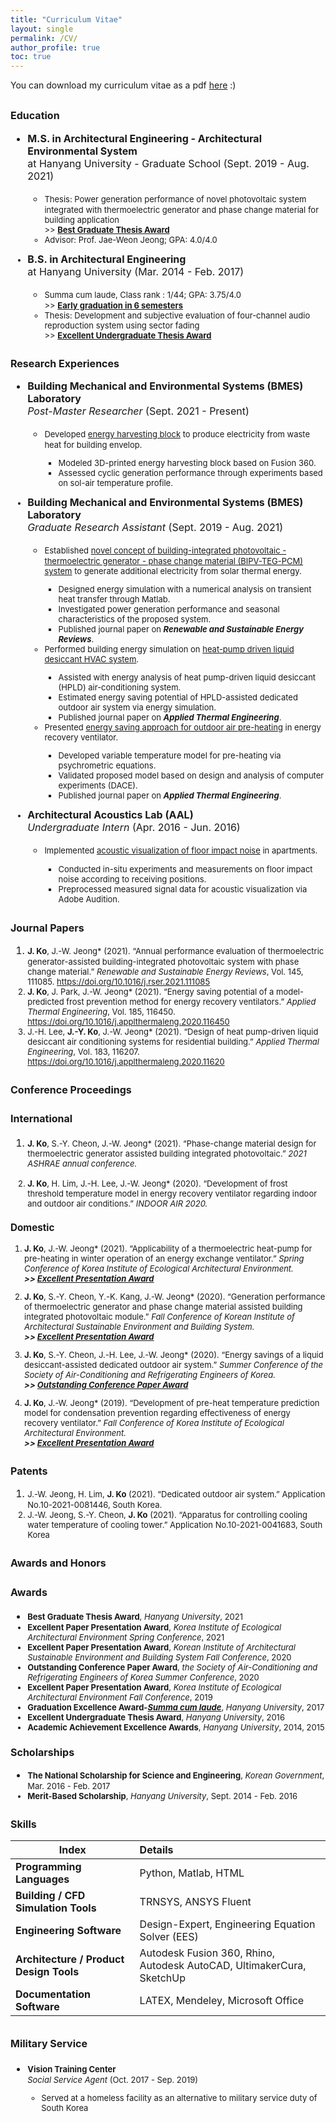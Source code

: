 ```yaml
---
title: "Curriculum Vitae"
layout: single
permalink: /CV/
author_profile: true
toc: true
---
```


You can download my curriculum vitae as a pdf [here](https://github.com/jyko-arc/jyko-arc.github.io/blob/main/assets/pdfs/CV_JinyoungKo.pdf) :)

## <font size=3>Education

- <font size=3><b>M.S. in Architectural Engineering - Architectural Environmental System</b><br/>at Hanyang University - Graduate School (Sept. 2019 - Aug. 2021)
  -  <font size=2>Thesis: Power generation performance of novel photovoltaic system integrated with thermoelectric generator and phase change material for building application<br/>>> <u><b>Best Graduate Thesis Award</b></u>
  - <font size=2>Advisor: Prof. Jae-Weon Jeong; GPA: 4.0/4.0
  
- <font size=3><b>B.S. in Architectural Engineering</b><br/>at Hanyang University (Mar. 2014 - Feb. 2017)
  - <font size=2>Summa cum laude, Class rank : 1/44; GPA: 3.75/4.0 <br/>>> <u><b>Early graduation in 6 semesters</b></u>
  - <font size=2>Thesis: Development and subjective evaluation of four-channel audio reproduction system using sector fading <br/>>> <u><b>Excellent Undergraduate Thesis Award</b></u>

## <font size=3>Research Experiences
- <font size=3><b>Building Mechanical and Environmental Systems (BMES) Laboratory</b> <br/><i>Post-Master Researcher</i> (Sept. 2021 - Present)
  - <font size=2>Developed <u>energy harvesting block</u> to produce electricity from waste heat for building envelop.
    - <font size=2>Modeled 3D-printed energy harvesting block based on Fusion 360.
    - <font size=2>Assessed cyclic generation performance through experiments based on sol-air temperature profile.

- <font size=3><b>Building Mechanical and Environmental Systems (BMES) Laboratory</b> <br/>  <i>Graduate Research Assistant</i> (Sept. 2019 - Aug. 2021)
  - <font size=2>Established <u>novel concept of building-integrated photovoltaic - thermoelectric generator - phase change material (BIPV-TEG-PCM) system</u> to generate additional electricity from solar thermal energy.
    - <font size=2>Designed energy simulation with a numerical analysis on transient heat transfer through Matlab.
    - <font size=2>Investigated power generation performance and seasonal characteristics of the proposed system.
    - <font size=2>Published journal paper on <b><i>Renewable and Sustainable Energy Reviews</i></b>.
  - <font size=2>Performed building energy simulation on <u>heat-pump driven liquid desiccant HVAC system</u>.
    - <font size=2>Assisted with energy analysis of heat pump-driven liquid desiccant (HPLD) air-conditioning system.
    - <font size=2>Estimated energy saving potential of HPLD-assisted dedicated outdoor air system via energy simulation.
    - <font size=2>Published journal paper on <b><i>Applied Thermal Engineering</i></b>.
  - <font size=2>Presented <u>energy saving approach for outdoor air pre-heating</u> in energy recovery ventilator.
    - <font size=2>Developed variable temperature model for pre-heating via psychrometric equations.
    - <font size=2>Validated proposed model based on design and analysis of computer experiments (DACE).
    - <font size=2>Published journal paper on <b><i>Applied Thermal Engineering</i></b>.
  
- <font size=3><b>Architectural Acoustics Lab (AAL)</b><br/>  *Undergraduate Intern* (Apr. 2016 - Jun. 2016)
  - <font size=2>Implemented <u>acoustic visualization of floor impact noise</u> in apartments.
    - <font size=2>Conducted in-situ experiments and measurements on floor impact noise according to receiving positions.
    - <font size=2>Preprocessed measured signal data for acoustic visualization via Adobe Audition.


## <font size=3>Journal Papers

1. <font size=2><b>J. Ko</b>, J.-W. Jeong* (2021). “Annual performance evaluation of thermoelectric generator-assisted building-integrated photovoltaic system with phase change material.” <i>Renewable and Sustainable Energy Reviews</i>, 
    Vol. 145, 111085. <a href>https://doi.org/10.1016/j.rser.2021.111085</a>
2. <font size=2><b>J. Ko</b>, J. Park, J.-W. Jeong* (2021). “Energy saving potential of a model-predicted frost prevention method for energy recovery ventilators.” <i>Applied Thermal Engineering</i>, Vol. 185, 116450. <a href>https://doi.org/10.1016/j.applthermaleng.2020.116450</a>
3. <font size=2>J.-H. Lee, <b>J.-Y. Ko</b>, J.-W. Jeong* (2021). “Design of heat pump-driven liquid desiccant air conditioning systems for residential building.” <i>Applied Thermal Engineering</i>, Vol. 183, 116207. <a href>https://doi.org/10.1016/j.applthermaleng.2020.11620</a>

## <font size=3>Conference Proceedings

### <font size=3>International

1. <font size=2><b>J. Ko</b>, S.-Y. Cheon, J.-W. Jeong* (2021). “Phase-change material design for thermoelectric generator assisted building integrated photovoltaic.” <i>2021 ASHRAE annual conference.</i>

2. <font size=2><b>J. Ko</b>, H. Lim, J.-H. Lee, J.-W. Jeong* (2020). “Development of frost threshold temperature model in energy recovery ventilator regarding indoor and outdoor air conditions.” <i>INDOOR AIR 2020.</i>

### Domestic

1. <font size=2><b>J. Ko</b>, J.-W. Jeong* (2021). “Applicability of a thermoelectric heat-pump for pre-heating in winter operation of an energy exchange ventilator.” <i>Spring Conference of Korea Institute of Ecological Architectural Environment.</i> <br/><b><i>>> <u>Excellent Presentation Award</u></i></b>

2. <font size=2><b>J. Ko</b>, S.-Y. Cheon, Y.-K. Kang, J.-W. Jeong* (2020). “Generation performance of thermoelectric generator and phase change material assisted building integrated photovoltaic module.” <i>Fall Conference of Korean Institute of Architectural Sustainable Environment and Building System.</i><br/><b><i>>> <u>Excellent Presentation Award</u></i></b>

3. <font size=2><b>J. Ko</b>, S.-Y. Cheon, J.-H. Lee, J.-W. Jeong* (2020). “Energy savings of a liquid desiccant-assisted dedicated outdoor air system.” <i>Summer Conference of the Society of Air-Conditioning and Refrigerating Engineers of Korea.</i><br/><b><i>>> <u>Outstanding Conference Paper Award</u></i></b>

4. <font size=2><b>J. Ko</b>, J.-W. Jeong* (2019). “Development of pre-heat temperature prediction model for condensation prevention regarding effectiveness of energy recovery ventilator.” <i>Fall Conference of Korea Institute of Ecological Architectural Environment.</i> <br/><b><i>>> <u>Excellent Presentation Award</u></i></b>

   

## <font size=3>Patents

1. <font size=2>J.-W. Jeong, H. Lim, <b>J. Ko</b> (2021). “Dedicated outdoor air system.” Application No.10-2021-0081446, South Korea.
2. <font size=2>J.-W. Jeong, S.-Y. Cheon, <b>J. Ko</b> (2021). “Apparatus for controlling cooling water temperature of cooling tower.” Application No.10-2021-0041683, South Korea



## <font size=3>Awards and Honors

### <font size=3>Awards

- <font size=2><b>Best Graduate Thesis Award</b>, <i>Hanyang University</i>, 2021
- <font size=2><b>Excellent Paper Presentation Award</b>, <i>Korea Institute of Ecological Architectural Environment Spring Conference</i>, 2021
- <font size=2><b>Excellent Paper Presentation Award</b>, <i>Korean Institute of Architectural Sustainable Environment and Building System Fall Conference</i>, 2020
- <font size=2><b>Outstanding Conference Paper Award</b>, <i>the Society of Air-Conditioning and Refrigerating Engineers of Korea Summer Conference</i>, 2020
- <font size=2><b>Excellent Paper Presentation Award</b>, <i>Korea Institute of Ecological Architectural Environment Fall Conference</i>, 2019
- <font size=2><b>Graduation Excellence Award-<i><u>Summa cum laude</u></i></b>, <i>Hanyang University</i>, 2017
- <font size=2><b>Excellent Undergraduate Thesis Award</b>, <i>Hanyang University</i>, 2016
- <font size=2><b>Academic Achievement Excellence Awards</b>, <i>Hanyang University</i>, 2014, 2015

### <font size=3>Scholarships

- <font size=2><b>The National Scholarship for Science and Engineering</b>, <i>Korean Government</i>, Mar. 2016 - Feb. 2017
- <font size=2><b>Merit-Based Scholarship</b>, <i>Hanyang University</i>, Sept. 2014 - Feb. 2016



## <font size=3>Skills

| Index                                    | Details                                                      |
| ---------------------------------------- | :----------------------------------------------------------- |
| **Programming  Languages**               | Python, Matlab, HTML                                         |
| **Building / CFD  Simulation Tools**     | TRNSYS, ANSYS Fluent                                         |
| **Engineering  Software**                | Design-Expert, Engineering  Equation Solver (EES)            |
| **Architecture /  Product Design Tools** | Autodesk Fusion 360, Rhino, Autodesk  AutoCAD, UltimakerCura, SketchUp |
| **Documentation Software**               | LATEX, Mendeley, Microsoft Office                            |

## <font size=3>Military Service

- <font size=2><b>Vision Training Center</b><br/><i>Social Service Agent</i> (Oct. 2017 - Sep. 2019)
  - Served at a homeless facility as an alternative to military  service duty of South Korea  
